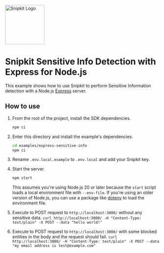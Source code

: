 <a href="https://snipkit.khulnasoft.com" target="_snipkit-home">
  <picture>
    <source media="(prefers-color-scheme: dark)" srcset="https://snipkit.khulnasoft.com/logo/snipkit-dark-lockup-voyage-horizontal.svg">
    <img src="https://snipkit.khulnasoft.com/logo/snipkit-light-lockup-voyage-horizontal.svg" alt="Snipkit Logo" height="128" width="auto">
  </picture>
</a>

# Snipkit Sensitive Info Detection with Express for Node.js

This example shows how to use Snipkit to perform Sensitive Information detection with a Node.js
[Express](https://expressjs.com/) server.

## How to use

1. From the root of the project, install the SDK dependencies.

   ```bash
   npm ci
   ```

2. Enter this directory and install the example's dependencies.

   ```bash
   cd examples/express-sensitive-info
   npm ci
   ```

3. Rename `.env.local.example` to `.env.local` and add your Snipkit key.

4. Start the server.

   ```bash
   npm start
   ```

   This assumes you're using Node.js 20 or later because the `start` script
   loads a local environment file with `--env-file`. If you're using an older
   version of Node.js, you can use a package like
   [dotenv](https://www.npmjs.com/package/dotenv) to load the environment file.

4. Execute to POST request to `http://localhost:3000/` without any sensitive data.
   `curl http://localhost:3000/ -H "Content-Type: text/plain" -X POST --data "hello world!"`
5. Execute to POST request to `http://localhost:3000/` with some blocked entities in the body
   and the request should fail.
   `curl http://localhost:3000/ -H "Content-Type: text/plain" -X POST --data "my email address is test@example.com"`
